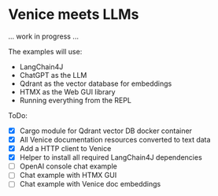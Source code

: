 # Venice meets LLMs


... work in progress ...


The examples will use:

* LangChain4J
* ChatGPT as the LLM
* Qdrant as the vector database for embeddings
* HTMX as the Web GUI library
* Running everything from the REPL


ToDo:

- [x] Cargo module for Qdrant vector DB docker container
- [x] All Venice documentation resources converted to text data
- [x] Add a HTTP client to Venice
- [x] Helper to install all required LangChain4J dependencies
- [ ] OpenAI console chat example
- [ ] Chat example with HTMX GUI
- [ ] Chat example with Venice doc embeddings
